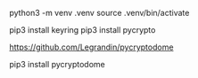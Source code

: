 python3 -m venv .venv
source .venv/bin/activate

pip3 install keyring
pip3 install pycrypto

https://github.com/Legrandin/pycryptodome

pip3 install pycryptodome
